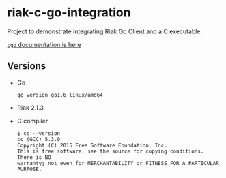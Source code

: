 # riak-c-go-integration
Project to demonstrate integrating Riak Go Client and a C executable.

[`cgo` documentation is here](https://github.com/golang/go/wiki/cgo)

## Versions

* Go
    ```
    go version go1.6 linux/amd64
    ```

* Riak 2.1.3

* C compiler

    ```
    $ cc --version
    cc (GCC) 5.3.0
    Copyright (C) 2015 Free Software Foundation, Inc.
    This is free software; see the source for copying conditions.  There is NO
    warranty; not even for MERCHANTABILITY or FITNESS FOR A PARTICULAR PURPOSE.
    ```


